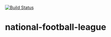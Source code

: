 [![Build Status](https://travis-ci.org/solyador/national-football-league.svg?branch=master)](https://travis-ci.org/solyador/national-football-league)
# national-football-league
